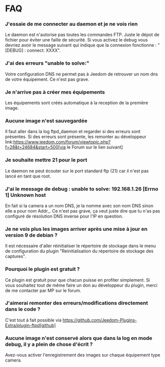 # FAQ

### J'essaie de me connecter au daemon et je ne vois rien

Le daemon est n'autorise pas toutes les commandes FTP. Juste le dépot de fichier pour éviter une faille de sécurité.
Si vous activez le debug vous devriez avoir le message suivant qui indique que la connexion fonctionne : "[DEBUG] : connect: XXXX".


### J'ai des erreurs "unable to solve:"

Votre configuration DNS ne permet pas à Jeedom de retrouver un nom dns de votre équipement. Ce n'est pas grave.


### Je n'arrive pas à créer mes équipements

Les équipements sont créés automatique à la reception de la première image.


### Aucune image n'est sauvegardée

Il faut aller dans la log ftpd_daemon et regarder si des erreurs sont présentes.
Si des erreurs sont présente, les remonter au développeur link:https://www.jeedom.com/forum/viewtopic.php?f=28&t=24684&start=500[via le Forum sur le lien suivant]


### Je souhaite mettre 21 pour le port

Le daemon ne peut écouter sur le port standard ftp (21) car il n'est pas lancé en tant que root.


### J'ai le message de debug : unable to solve: 192.168.1.26 [Errno 1] Unknown host

En fait si la camera a un nom DNS, je la nomme avec son nom DNS sinon elle a pour nom  Addr_<IP>. Ce n'est pas grave, ça veut juste dire que tu n'as pas configuré de résolution DNS inverse pour l'IP en question.


### Je ne vois plus les images arriver après une mise à jour en version 9 de debian ?

Il est nécessaire d'aller réinitialiser le répertoire de stockage dans le menu de configuration du plugin "Reinitialisation du répertoire de stockage des captures".


### Pourquoi le plugin est gratuit ?

Ce plugin est gratuit pour que chacun puisse en profiter simplement. Si vous souhaitez tout de même faire un don au développeur du plugin, merci de me contacter par MP sur le forum.


### J'aimerai remonter des erreurs/modifications directement dans le code ?

C'est tout à fait possible via https://github.com/Jeedom-Plugins-Extra/plugin-ftpd[github]

### Aucune image n'est conservé alors que dans la log en mode debug, il y a plein de chose d'écrit ?

Avez-vous activer l'enregistrement des images sur chaque équipement type camera.
